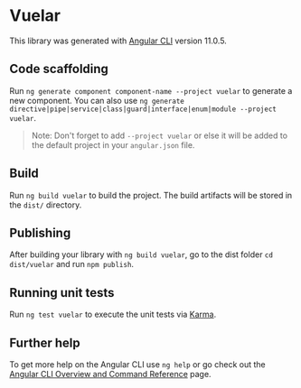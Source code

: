 # Vuelar

This library was generated with [Angular CLI](https://github.com/angular/angular-cli) version 11.0.5.

## Code scaffolding

Run `ng generate component component-name --project vuelar` to generate a new component. You can also use `ng generate directive|pipe|service|class|guard|interface|enum|module --project vuelar`.
> Note: Don't forget to add `--project vuelar` or else it will be added to the default project in your `angular.json` file. 

## Build

Run `ng build vuelar` to build the project. The build artifacts will be stored in the `dist/` directory.

## Publishing

After building your library with `ng build vuelar`, go to the dist folder `cd dist/vuelar` and run `npm publish`.

## Running unit tests

Run `ng test vuelar` to execute the unit tests via [Karma](https://karma-runner.github.io).

## Further help

To get more help on the Angular CLI use `ng help` or go check out the [Angular CLI Overview and Command Reference](https://angular.io/cli) page.
